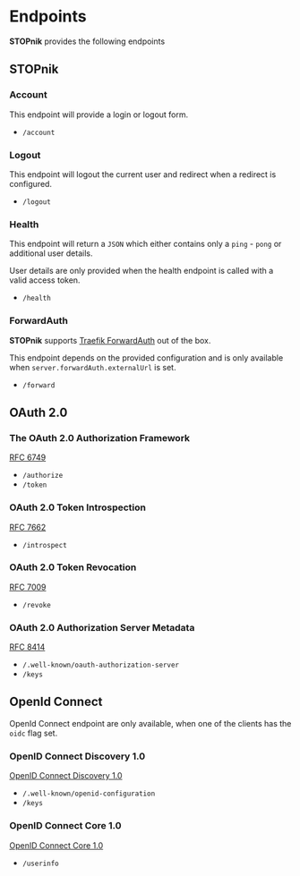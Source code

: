 # Endpoints

**STOPnik** provides the following endpoints

## STOPnik

### Account

This endpoint will provide a login or logout form.

- `/account`

### Logout

This endpoint will logout the current user and redirect when a redirect is configured.

- `/logout`

### Health

This endpoint will return a `JSON` which either contains only a `ping` - `pong` or additional user details.

User details are only provided when the health endpoint is called with a valid access token.

- `/health`

### ForwardAuth

**STOPnik** supports [Traefik ForwardAuth](https://doc.traefik.io/traefik/middlewares/http/forwardauth/) out of the box.

This endpoint depends on the provided configuration and is only available when `server.forwardAuth.externalUrl` is set.

- `/forward`

## OAuth 2.0

### The OAuth 2.0 Authorization Framework

[RFC 6749](https://datatracker.ietf.org/doc/html/rfc6749)

- `/authorize`
- `/token`

### OAuth 2.0 Token Introspection

[RFC 7662](https://datatracker.ietf.org/doc/html/rfc7662)

- `/introspect`

### OAuth 2.0 Token Revocation 

[RFC 7009](https://datatracker.ietf.org/doc/html/rfc7009)

- `/revoke`

### OAuth 2.0 Authorization Server Metadata

[RFC 8414](https://datatracker.ietf.org/doc/html/rfc8414)

- `/.well-known/oauth-authorization-server`
- `/keys`

## OpenId Connect

OpenId Connect endpoint are only available, when one of the clients has the `oidc` flag set.

### OpenID Connect Discovery 1.0

[OpenID Connect Discovery 1.0](https://openid.net/specs/openid-connect-discovery-1_0.html)

- `/.well-known/openid-configuration`
- `/keys`

### OpenID Connect Core 1.0

[OpenID Connect Core 1.0](https://openid.net/specs/openid-connect-core-1_0.html)

- `/userinfo`